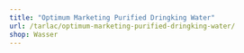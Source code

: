 ```yaml
---
title: "Optimum Marketing Purified Dringking Water"
url: /tarlac/optimum-marketing-purified-dringking-water/
shop: Wasser
---
```

